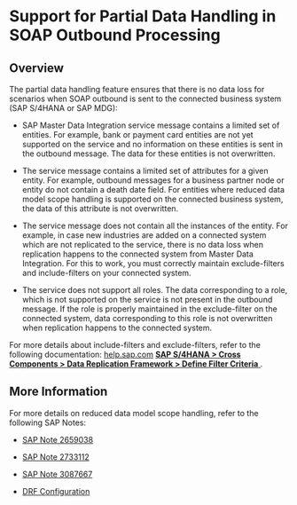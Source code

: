 <!-- loio669c6eee90b74f3986c4ac9ae9fe02fe -->

# Support for Partial Data Handling in SOAP Outbound Processing



<a name="loio669c6eee90b74f3986c4ac9ae9fe02fe__overview"/>

## Overview

The partial data handling feature ensures that there is no data loss for scenarios when SOAP outbound is sent to the connected business system \(SAP S/4HANA or SAP MDG\):

-   SAP Master Data Integration service message contains a limited set of entities. For example, bank or payment card entities are not yet supported on the service and no information on these entities is sent in the outbound message. The data for these entities is not overwritten.

-   The service message contains a limited set of attributes for a given entity. For example, outbound messages for a business partner node or entity do not contain a death date field. For entities where reduced data model scope handling is supported on the connected business system, the data of this attribute is not overwritten.

-   The service message does not contain all the instances of the entity. For example, in case new industries are added on a connected system which are not replicated to the service, there is no data loss when replication happens to the connected system from Master Data Integration. For this to work, you must correctly maintain exclude-filters and include-filters on your connected system.

-   The service does not support all roles. The data corresponding to a role, which is not supported on the service is not present in the outbound message. If the role is properly maintained in the exclude-filter on the connected system, data corresponding to this role is not overwritten when replication happens to the connected system.


For more details about include-filters and exclude-filters, refer to the following documentation: [help.sap.com](https://help.sap.com/viewer/index) [**SAP S/4HANA \> Cross Components \> Data Replication Framework \> Define Filter Criteria** ](https://help.sap.com/viewer/8308e6d301d54584a33cd04a9861bc52/1809.000/en-US/bfc3b321489348a2892ec9e1eb357084.html) .



<a name="loio669c6eee90b74f3986c4ac9ae9fe02fe__more-information"/>

## More Information

For more details on reduced data model scope handling, refer to the following SAP Notes:

-   [SAP Note 2659038](http://help.sap.com/disclaimer?site=https://launchpad.support.sap.com/#/notes/2659038) 

-   [SAP Note 2733112](http://help.sap.com/disclaimer?site=https://launchpad.support.sap.com/#/notes/2733112) 

-   [SAP Note 3087667](http://help.sap.com/disclaimer?site=https://launchpad.support.sap.com/#/notes/3087667) 

-   [DRF Configuration](https://help.sap.com/viewer/c7713d6177ad479d9ea00958db9f2f81/CLOUD/en-US/5877c7670348479889c3a756bfd87e90.html) 


